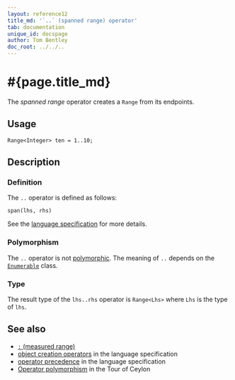 ```yaml
---
layout: reference12
title_md: '`..` (spanned range) operator'
tab: documentation
unique_id: docspage
author: Tom Bentley
doc_root: ../../..
---
```


# #{page.title_md}

The *spanned range* operator creates a `Range` from its endpoints.

## Usage 

<!-- try: -->
    Range<Integer> ten = 1..10;

## Description


### Definition

The `..` operator is defined as follows:

<!-- check:none -->
<!-- try: -->
    span(lhs, rhs)

See the [language specification](#{site.urls.spec_current}#constructors) for 
more details.

### Polymorphism

The `..` operator is not [polymorphic](#{page.doc_root}/reference/operator/operator-polymorphism). 
The meaning of `..` depends on the 
[`Enumerable`](#{site.urls.apidoc_1_1}/Enumerable.type.html) 
class.

### Type

The result type of the `lhs..rhs` operator is `Range<Lhs>` where `Lhs` is the type of `lhs`.

## See also

* [`:` (measured range)](../measured-range)
* [object creation operators](#{site.urls.spec_current}#constructors) in the 
  language specification
* [operator precedence](#{site.urls.spec_current}#operatorprecedence) in the 
  language specification
* [Operator polymorphism](#{page.doc_root}/tour/language-module/#operator_polymorphism) 
  in the Tour of Ceylon

